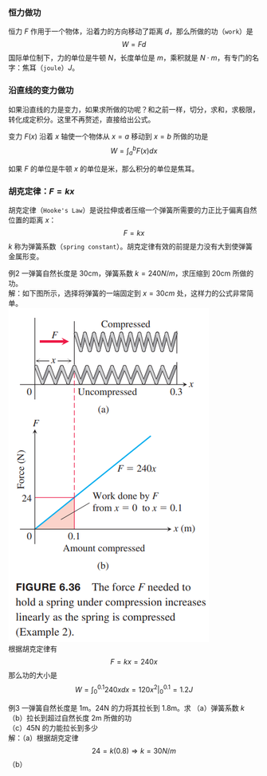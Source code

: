 ### 恒力做功
恒力 $F$ 作用于一个物体，沿着力的方向移动了距离 $d$，那么所做的功（`work`）是
$$W=Fd$$
国际单位制下，力的单位是牛顿 $N$，长度单位是 $m$，乘积就是 $N\cdot m$，有专门的名字：焦耳（`joule`）$J$。

### 沿直线的变力做功
如果沿直线的力是变力，如果求所做的功呢？和之前一样，切分，求和，求极限，转化成定积分。这里不再赘述，直接给出公式。

变力 $F(x)$ 沿着 $x$ 轴使一个物体从 $x=a$ 移动到 $x=b$ 所做的功是
$$W=\int_a^bF(x)dx$$

如果 $F$ 的单位是牛顿 $x$ 的单位是米，那么积分的单位是焦耳。

### 胡克定律：$F=kx$
胡克定律（`Hooke's Law`）是说拉伸或者压缩一个弹簧所需要的力正比于偏离自然位置的距离 $x$：
$$F=kx$$
$k$ 称为弹簧系数（`spring constant`）。胡克定律有效的前提是力没有大到使弹簧金属形变。

例2 一弹簧自然长度是 30cm，弹簧系数 $k=240N/m$，求压缩到 20cm 所做的功。  
解：如下图所示，选择将弹簧的一端固定到 $x=30cm$ 处，这样力的公式非常简单。  
![](050.010.png)  
根据胡克定律有
$$F=kx=240x$$
那么功的大小是
$$W=\int_0^{0.1}240xdx=120x^2\bigg|_0^{0.1}=1.2J$$

例3 一弹簧自然长度是 1m。24N 的力将其拉长到 1.8m。求
（a）弹簧系数 $k$  
（b）拉长到超过自然长度 2m 所做的功  
（c）45N 的力能拉长到多少  
解：（a）根据胡克定律
$$24=k(0.8)\Rightarrow k=30N/m$$
（b）
